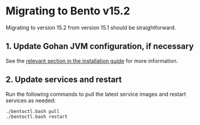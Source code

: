 # Migrating to Bento v15.2

Migrating to version 15.2 from version 15.1 should be straightforward.

## 1. Update Gohan JVM configuration, if necessary

See the [relevant section in the installation guide](../installation.md#gohan-configuration) for more information.

## 2. Update services and restart

Run the following commands to pull the latest service images and restart services as needed:

```bash
./bentoctl.bash pull
./bentoctl.bash restart
```
